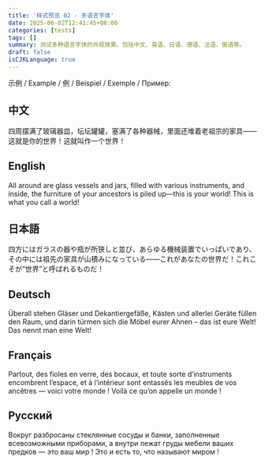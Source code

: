 ```yaml
---
title: '样式预览 02 - 多语言字体'
date: 2025-06-02T12:41:45+08:00
categories: [tests]
tags: []
summary: 测试多种语言字体的外观效果。包括中文、英语、日语、德语、法语、俄语等。
draft: false
isCJKLanguage: true
---
```


示例 / Example / 例 / Beispiel / Exemple / Пример:

## 中文

四周摆满了玻璃器皿，坛坛罐罐，塞满了各种器械，里面还堆着老祖宗的家具——这就是你的世界！这就叫作一个世界！

## English

All around are glass vessels and jars, filled with various instruments, and inside, the furniture of your ancestors is piled up—this is your world! This is what you call a world!

## 日本語

四方にはガラスの器や瓶が所狭しと並び、あらゆる機械装置でいっぱいであり、その中には祖先の家具が山積みになっている――これがあなたの世界だ！これこそが“世界”と呼ばれるものだ！

## Deutsch

Überall stehen Gläser und Dekantiergefäße, Kästen und allerlei Geräte füllen den Raum, und darin türmen sich die Möbel eurer Ahnen – das ist eure Welt! Das nennt man eine Welt!

## Français

Partout, des fioles en verre, des bocaux, et toute sorte d’instruments encombrent l’espace, et à l’intérieur sont entassés les meubles de vos ancêtres — voici votre monde ! Voilà ce qu’on appelle un monde !

## Русский

Вокруг разбросаны стеклянные сосуды и банки, заполненные всевозможными приборами, а внутри лежат груды мебели ваших предков — это ваш мир ! Это и есть то, что называют миром !
